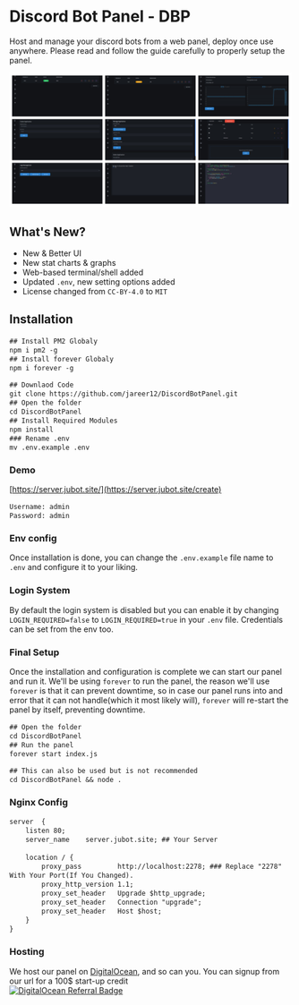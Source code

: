 # Discord Bot Panel - DBP

Host and manage your discord bots from a web panel, deploy once use anywhere. Please read and follow the guide carefully to properly setup the panel.

![Image](/preview.jpg)

## What's New?

- New & Better UI
- New stat charts & graphs
- Web-based terminal/shell added
- Updated `.env`, new setting options added
- License changed from `CC-BY-4.0` to `MIT`

## Installation

```shell
## Install PM2 Globaly
npm i pm2 -g
## Install forever Globaly
npm i forever -g
```

```shell
## Downlaod Code
git clone https://github.com/jareer12/DiscordBotPanel.git
## Open the folder
cd DiscordBotPanel
## Install Required Modules
npm install
### Rename .env
mv .env.example .env
```

### Demo

[https://server.jubot.site/](https://server.jubot.site/create)

```env
Username: admin
Password: admin
```

### Env config

Once installation is done, you can change the `.env.example` file name to `.env` and configure it to your liking.

### Login System

By default the login system is disabled but you can enable it by changing `LOGIN_REQUIRED=false` to `LOGIN_REQUIRED=true` in your `.env` file. Credentials can be set from the env too.

### Final Setup

Once the installation and configuration is complete we can start our panel and run it. We'll be using `forever` to run the panel, the reason we'll use `forever` is that it can prevent downtime, so in case our panel runs into and error that it can not handle(which it most likely will), `forever` will re-start the panel by itself, preventing downtime.

```shell
## Open the folder
cd DiscordBotPanel
## Run the panel
forever start index.js
```

```shell
## This can also be used but is not recommended
cd DiscordBotPanel && node .
```

### Nginx Config

```nginx
server  {
    listen 80;
    server_name    server.jubot.site; ## Your Server

    location / {
        proxy_pass         http://localhost:2278; ### Replace "2278" With Your Port(If You Changed).
        proxy_http_version 1.1;
        proxy_set_header   Upgrade $http_upgrade;
        proxy_set_header   Connection "upgrade";
        proxy_set_header   Host $host;
    }
}
```

### Hosting

We host our panel on [DigitalOcean](https://www.digitalocean.com/?refcode=bcc56aadc190&utm_campaign=Referral_Invite&utm_medium=Referral_Program&utm_source=badge), and so can you. You can signup from our url for a 100$ start-up credit<br>
[![DigitalOcean Referral Badge](https://web-platforms.sfo2.digitaloceanspaces.com/WWW/Badge%203.svg)](https://www.digitalocean.com/?refcode=bcc56aadc190&utm_campaign=Referral_Invite&utm_medium=Referral_Program&utm_source=badge)
